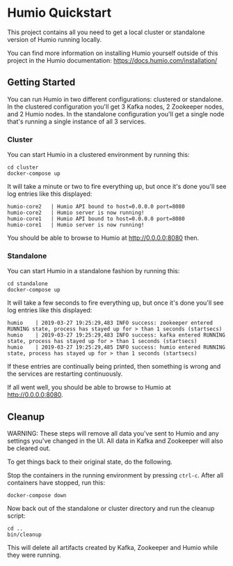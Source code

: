 # Humio Quickstart

This project contains all you need to get a local cluster or standalone version
of Humio running locally.

You can find more information on installing Humio yourself outside of this
project in the Humio documentation: https://docs.humio.com/installation/

## Getting Started

You can run Humio in two different configurations: clustered or standalone. In
the clustered configuration you'll get 3 Kafka nodes, 2 Zookeeper nodes, and
2 Humio nodes. In the standalone configuration you'll get a single node that's
running a single instance of all 3 services.

### Cluster

You can start Humio in a clustered environment by running this:

```
cd cluster
docker-compose up
```

It will take a minute or two to fire everything up, but once it's done you'll
see log entries like this displayed:

```
humio-core2   | Humio API bound to host=0.0.0.0 port=8080
humio-core2   | Humio server is now running!
humio-core1   | Humio API bound to host=0.0.0.0 port=8080
humio-core1   | Humio server is now running!
```

You should be able to browse to Humio at http://0.0.0.0:8080 then.

### Standalone

You can start Humio in a standalone fashion by running this:

```
cd standalone
docker-compose up
```

It will take a few seconds to fire everything up, but once it's done you'll
see log entries like this displayed:

```
humio    | 2019-03-27 19:25:29,483 INFO success: zookeeper entered RUNNING state, process has stayed up for > than 1 seconds (startsecs)
humio    | 2019-03-27 19:25:29,483 INFO success: kafka entered RUNNING state, process has stayed up for > than 1 seconds (startsecs)
humio    | 2019-03-27 19:25:29,485 INFO success: humio entered RUNNING state, process has stayed up for > than 1 seconds (startsecs)
```

If these entries are continually being printed, then something is wrong and the
services are restarting continuously.

If all went well, you should be able to browse to Humio at http://0.0.0.0:8080.

## Cleanup

WARNING: These steps will remove all data you've sent to Humio and any settings
         you've changed in the UI. All data in Kafka and Zookeeper will also be
         cleared out.

To get things back to their original state, do the following.

Stop the containers in the running environment by pressing `ctrl-c`. After all
containers have stopped, run this:

```
docker-compose down
```

Now back out of the standalone or cluster directory and run the cleanup script:

```
cd ..
bin/cleanup
```

This will delete all artifacts created by Kafka, Zookeeper and Humio while they
were running.
